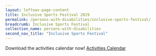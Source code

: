 ```yaml
---
layout: leftnav-page-content
title: Inclusive Sports Festival 2019
permalink: /persons-with-disabilities/inclusive-sports-festival/
breadcrumb: Inclusive Sports Festival
collection_name: persons-with-disabilities
second_nav_title: "Inclusive Sports Festival"
---
```


Download the activities calendar now! [Activities Calendar](/images/ISF2019-Activities-by-Date.pdf) 
